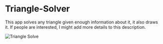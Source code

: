 # Triangle-Solver
This app solves any triangle given enough information about it, it also draws it.
If people are interested, I might add more details to this description.

![Triangle Solve](https://i.imgur.com/yJORKKB.png)
